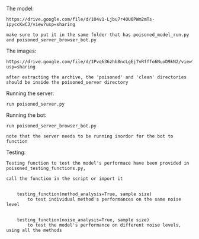 The model:

    https://drive.google.com/file/d/1O4v1-Ljbu7r4OU6PWm2mTs-ipyccKwCJ/view?usp=sharing

    make sure to put it in the same folder that has poisoned_model_run.py and poisoned_server_browser_bot.py

The images:

    https://drive.google.com/file/d/1Pvq636zhb8ncLgEj7vRfffo6NuoD9kN2/view?usp=sharing

    after extracting the archive, the 'poisoned' and 'clean' directories should be inside the poisoned_server directory


Running the server:

    run poisoned_server.py
    
Running the bot:

    run poisoned_server_browser_bot.py
    
    note that the server needs to be running inordor for the bot to function

Testing:

    Testing function to test the model's performace have been provided in poisoned_testing_functions.py,
    
    call the function in the script or import it 

    
        testing_function(method_analysis=True, sample size)
            to test individual method's performances on the same noise level
            
            
        testing_function(noise_analysis=True, sample size)
            to test the model's performance on different noise levels, using all the methods
